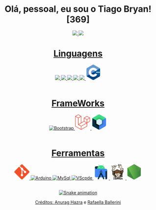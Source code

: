
<div>
  
  <h1 class="typing-animation" align="center" >
    Olá, pessoal, eu sou o Tiago Bryan! [369]
  </h1>
   <div style="margin: auto;" align="center" >
   <a href="https://github.com/TiagoBryan">
   <img height="180em" src="https://github-readme-stats.vercel.app/api?username=TiagoBryan&show_icons=true&theme=tokyonight&include_all_commits=true&count_private=true"/>
   <img height="180em" src="https://github-readme-stats.vercel.app/api/top-langs/?username=TiagoBryan&layout=compact&langs_count=6&theme=tokyonight"/>

</div>
</div>

<div align="center">
  <h1>Linguagens</h1>
  <img width="50" src="https://cdn.jsdelivr.net/gh/devicons/devicon/icons/html5/html5-plain.svg">
  <img width="50" src="https://cdn.jsdelivr.net/gh/devicons/devicon/icons/css3/css3-plain.svg">
  <img width="50" src="https://cdn.jsdelivr.net/gh/devicons/devicon/icons/javascript/javascript-plain.svg">
  <img width="50" src="https://cdn.jsdelivr.net/gh/devicons/devicon/icons/java/java-plain.svg">
  <img width="50" src="https://cdn.jsdelivr.net/gh/devicons/devicon/icons/php/php-plain.svg"> 
 
  <img src="https://github.com/devicons/devicon/blob/master/icons/cplusplus/cplusplus-original.svg" title="cplusplus" alt="cplusplus" width="50" />
  
</div>

<br>

<div align="center">
  <h1>FrameWorks</h1>
   <img src="https://cdn.jsdelivr.net/gh/devicons/devicon/icons/bootstrap/bootstrap-original-wordmark.svg" title="Bootstrap" alt="Bootstrap" width="50"/>
  <img src="https://github.com/devicons/devicon/blob/master/icons/laravel/laravel-original.svg" title="Laravel" alt="Laravel" width="50"/>
  <img src="https://github.com/devicons/devicon/blob/master/icons/jetpackcompose/jetpackcompose-original.svg" title="jetpackcompose" alt="jetpackcompose" width="50"/>
</div>

<br>
<div align="center">
  <h1>Ferramentas</h1>
 <img width="50" src="https://raw.githubusercontent.com/devicons/devicon/master/icons/git/git-original.svg">  
  <img src="https://cdn.jsdelivr.net/gh/devicons/devicon/icons/arduino/arduino-original.svg" title="Arduino" alt="Arduino" width="50"/>
  <img src="https://cdn.jsdelivr.net/gh/devicons/devicon/icons/mysql/mysql-original.svg" title="MySql" alt="MySql" width="50"/>
  <img src="https://cdn.jsdelivr.net/gh/devicons/devicon/icons/vscode/vscode-original.svg" title="VScode" alt="VScpde" width="50"/>
  
  <img src="https://github.com/devicons/devicon/blob/master/icons/androidstudio/androidstudio-original.svg" title="AndroidStudio" alt="AndroidStudio" width="50"/>
  
  <img src="https://github.com/devicons/devicon/blob/master/icons/composer/composer-original.svg" title="Composer" alt="Composer" width="50"/>
  <img src="https://github.com/devicons/devicon/blob/master/icons/nodejs/nodejs-original.svg" title="nodejs" alt="nodejs" width="50"/>
  
</div>

<br>



<div align="center">

  ![Snake animation](https://github.com/danielbped/danielbped/blob/output/github-contribution-grid-snake.svg)
  
</div>

<div align="center">
  <p>Créditos: <a href="https://github.com/anuraghazra/github-readme-stats">Anurag Hazra</a> e <a href="https://github.com/rafaballerini">Rafaella Ballerini</a></p>
</div>


